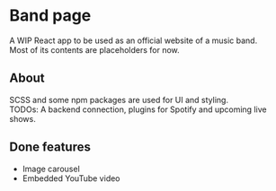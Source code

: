 # Band page

A WIP React app to be used as an official website of a music band.\
Most of its contents are placeholders for now.

## About

SCSS and some npm packages are used for UI and styling.\
TODOs: A backend connection, plugins for Spotify and upcoming live shows.

## Done features

- Image carousel
- Embedded YouTube video
